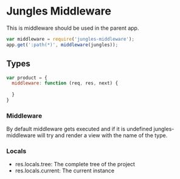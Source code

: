 # Jungles Middleware

This is middleware should be used in the parent app.


```js
var middleware = require('jungles-middleware');
app.get(':path(*)', middleware(jungles)); 
```

## Types

```js
var product = {
  middleware: function (req, res, next) {
    
  }
}
```
### Middleware

By default middleware gets executed and if it is undefined jungles-middleware will try and render a view with the name of the type.

### Locals

- res.locals.tree: The complete tree of the project
- res.locals.current: The current instance
